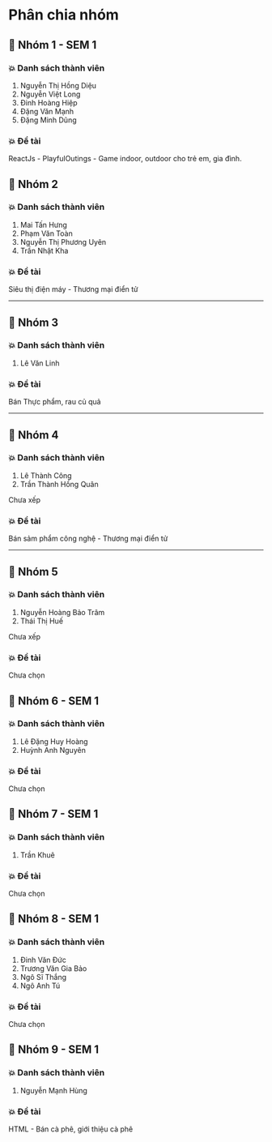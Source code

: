 # Phân chia nhóm

## 💛 Nhóm 1 - SEM 1

### 💥 Danh sách thành viên

1. Nguyễn Thị Hồng Diệu
1. Nguyễn Việt Long
1. Đinh Hoàng Hiệp
1. Đặng Văn Mạnh
1. Đặng Minh Dũng

### 💥 Đề tài

ReactJs - PlayfulOutings - Game indoor, outdoor cho trẻ em, gia đình.

## 💛 Nhóm 2

### 💥 Danh sách thành viên

1. Mai Tấn Hưng
1. Phạm Văn Toàn
1. Nguyễn Thị Phương Uyên
1. Trần Nhật Kha

### 💥 Đề tài

Siêu thị điện máy - Thương mại điển tử

---

## 💛 Nhóm 3

### 💥 Danh sách thành viên

1. Lê Văn Linh

### 💥 Đề tài

Bán Thực phẩm, rau củ quả

---

## 💛 Nhóm 4

### 💥 Danh sách thành viên

1. Lê Thành Công
1. Trần Thành Hồng Quân

Chưa xếp

### 💥 Đề tài

Bán sảm phẩm công nghệ - Thương mại điển tử

---

## 💛 Nhóm 5

### 💥 Danh sách thành viên

1. Nguyễn Hoàng Bảo Trâm
1. Thái Thị Huế

Chưa xếp

### 💥 Đề tài

Chưa chọn


## 💛 Nhóm 6 - SEM 1

### 💥 Danh sách thành viên

1. Lê Đặng Huy Hoàng
1. Huỳnh Anh Nguyên


### 💥 Đề tài

Chưa chọn


## 💛 Nhóm 7 - SEM 1

### 💥 Danh sách thành viên

1. Trần Khuê


### 💥 Đề tài

Chưa chọn



## 💛 Nhóm 8 - SEM 1

### 💥 Danh sách thành viên

1. Đinh Văn Đức
1. Trương Văn Gia Bảo
1. Ngô Sĩ Thắng
1. Ngô Anh Tú

### 💥 Đề tài

Chưa chọn


## 💛 Nhóm 9 - SEM 1

### 💥 Danh sách thành viên

1. Nguyễn Mạnh Hùng

### 💥 Đề tài

HTML - Bán cà phê, giới thiệu cà phê